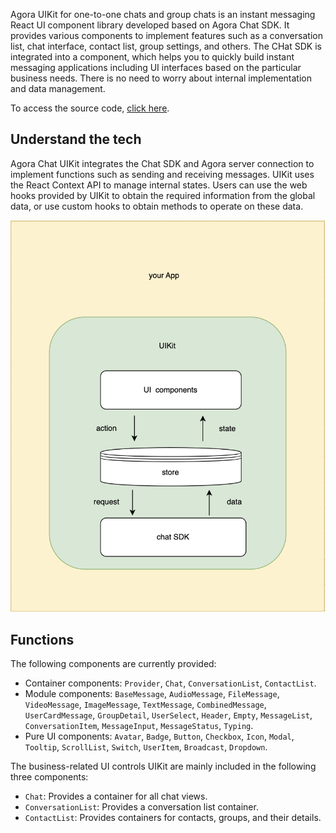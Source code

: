 Agora UIKit for one-to-one chats and group chats is an instant messaging React UI component library developed based on 
Agora Chat SDK. It provides various components to implement features such as a conversation list, chat interface, 
contact list, group settings, and others. The CHat SDK is integrated into a component, which helps you to quickly build instant messaging applications including UI interfaces based on the particular business needs. There is no need to worry about internal implementation and data management.

To access the source code, [click here](https://github.com/easemob/easemob-uikit-react).

## Understand the tech

Agora Chat UIKit integrates the Chat SDK and Agora server connection to implement functions such as sending and receiving messages. UIKit uses the React Context API to manage internal states. Users can use the web hooks provided by UIKit to obtain the required information from the global data, or use custom hooks to obtain methods to operate on these data.

![technical-principle](../../assets/images/uikit-web-technical-principle.png)

## Functions

The following components are currently provided:

- Container components: `Provider`, `Chat`, `ConversationList`, `ContactList`.
- Module components: `BaseMessage`, `AudioMessage`, `FileMessage`, `VideoMessage`, `ImageMessage`, `TextMessage`, `CombinedMessage`, `UserCardMessage`, `GroupDetail`, `UserSelect`, `Header`, `Empty`, `MessageList`, `ConversationItem`, `MessageInput`, `MessageStatus`, `Typing`.
- Pure UI components: `Avatar`, `Badge`, `Button`, `Checkbox`, `Icon`, `Modal`, `Tooltip`, `ScrollList`, `Switch`, `UserItem`, `Broadcast`, `Dropdown`.

The business-related UI controls UIKit are mainly included in the following three components:

- `Chat`: Provides a container for all chat views.
- `ConversationList`: Provides a conversation list container.
- `ContactList`: Provides containers for contacts, groups, and their details.